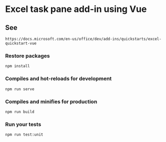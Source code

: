 # Excel task pane add-in using Vue

## See
```
https://docs.microsoft.com/en-us/office/dev/add-ins/quickstarts/excel-quickstart-vue
```

### Restore packages
```
npm install
```

### Compiles and hot-reloads for development
```
npm run serve
```

### Compiles and minifies for production
```
npm run build
```

### Run your tests
```
npm run test:unit
```
